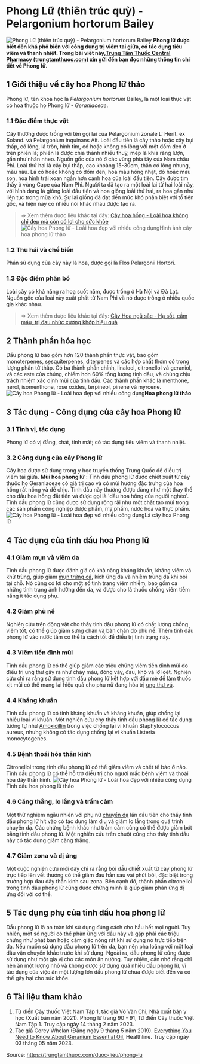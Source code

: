 # Phong Lữ (thiên trúc quỳ) - Pelargonium hortorum Bailey

![Phong Lữ \(thiên trúc quỳ\) - Pelargonium hortorum Bailey ](https://trungtamthuoc.com/images/others/cay-phong-lu-4-8507.jpg)
**Phong lữ được biết đến khá phổ biến với công dụng trị viêm tai giữa, có tác dụng tiêu viêm và thanh nhiệt. Trong bài viết này,[Trung Tâm Thuốc Central Pharmacy](https://trungtamthuoc.com/ "Trung Tâm Thuốc Central Pharmacy") ([trungtamthuoc.com](https://trungtamthuoc.com/ "trungtamthuoc.com")) xin gửi đến bạn đọc những thông tin chi tiết về Phong lữ.**
##  1 Giới thiệu về cây hoa Phong lữ thảo
Phong lữ, tên khoa học là _Pelargonium hortorum_ Bailey, là một loại thực vật có hoa thuộc họ Phong lữ - _Geraniaceae_.
### 1.1 Đặc điểm thực vật
Cây thường được trồng với tên gọi lai của Pelargonium zonale L' Hérit. ex Soland. và Pelargonium inquinans Ait.
Loài đầu tiên là cây thảo hoặc cây bụi thấp, có lông, lá tròn, hình tim, có hoặc không có lông với một đốm đen ở trên phiến lá; phiến lá được chia thành nhiều thuỳ, mép lá khía răng lượn, gần như nhăn nheo. Nguồn gốc của nó ở các vùng phía tây của Nam châu Phi.
Loài thứ hai là cây bụi thấp, cao khoảng 15-30cm, thân có lông nhung, màu nâu. Lá có hoặc không có đốm đen, hoa màu hồng nhạt, đỏ hoặc màu son, hoa hình trái xoan ngắn hơn cánh hoa của loài đầu tiên. Cây được tìm thấy ở vùng Cape của Nam Phi.
Người ta đã tạo ra một loài lai từ hai loài này, với hình dạng lá giống loài đầu tiên và hoa giống loài thứ hai, ra hoa gần như liên tục trong mùa khô. Sự lai giống đã đạt đến mức khó phân biệt với tổ tiên gốc, và hiện nay có nhiều nòi khác nhau được tạo ra.
> ⇒ Xem thêm dược liệu khác tại đây: [Cây hoa hồng - Loài hoa không chỉ đẹp mà còn có lợi cho sức khỏe](https://trungtamthuoc.com/duoc-lieu/hoa-hong)
![Cây hoa Phong lữ - Loài hoa đẹp với nhiều công dụng](https://trungtamthuoc.com/images/item/cay-phong-lu-5\(1\).jpg)Hình ảnh cây hoa phong lữ thảo
### 1.2 Thu hái và chế biến
Phần sử dụng của cây này là hoa, được gọi là Flos Pelargonii Hortori.
### 1.3 Đặc điểm phân bố
Loài cây có khả năng ra hoa suốt năm, được trồng ở Hà Nội và Đà Lạt. Nguồn gốc của loài này xuất phát từ Nam Phi và nó được trồng ở nhiều quốc gia khác nhau.
> ⇒ Xem thêm dược liệu khác tại đây: [Cây Hoa ngũ sắc - Hạ sốt, cầm máu, trị đau nhức xương khớp hiệu quả](https://trungtamthuoc.com/duoc-lieu/hoa-ngu-sac)
##  2 Thành phần hóa học
Dầu phong lữ bao gồm hơn 120 thành phần thực vật, bao gồm monoterpenes, sesquiterpenes, diterpenes và các hợp chất thơm có trọng lượng phân tử thấp. Có ba thành phần chính, linalool, citronellol và geraniol, và các este của chúng, chiếm hơn 60% tổng lượng tinh dầu, và chúng chịu trách nhiệm xác định mùi của tinh dầu. Các thành phần khác là menthone, nerol, isomenthone, rose oxides, terpineol, pinene và myrcene.
![Cây hoa Phong lữ - Loài hoa đẹp với nhiều công dụng](https://trungtamthuoc.com/images/item/cay-phong-lu-3\(1\).jpg)**Hoa phong lữ thảo**
##  3 Tác dụng - Công dụng của cây hoa Phong lữ
### 3.1 Tính vị, tác dụng
Phong lữ có vị đắng, chát, tính mát; có tác dụng tiêu viêm và thanh nhiệt. 
### 3.2 Công dụng của cây Phong lữ
Cây hoa được sử dụng trong y học truyền thống Trung Quốc để điều trị viêm tai giữa.
**Mùi hoa phong lữ** : Tinh dầu phong lữ được chiết xuất từ cây thuộc họ Geraniaceae có giá trị cao và có mùi hương đặc trưng của hoa hồng rất nồng và dễ chịu. Tinh dầu này thường được dùng như một thay thế cho dầu hoa hồng đắt tiền và được gọi là 'dầu hoa hồng của người nghèo'. Tinh dầu phong lữ cũng được sử dụng rộng rãi như một chất tạo mùi trong các sản phẩm công nghiệp dược phẩm, mỹ phẩm, nước hoa và thực phẩm.
![Cây hoa Phong lữ - Loài hoa đẹp với nhiều công dụng](https://trungtamthuoc.com/images/item/cay-phong-lu-1\(1\).jpg)Lá cây hoa Phong lữ
##  4 Tác dụng của tinh dầu hoa Phong lữ
### 4.1 Giảm mụn và viêm da
Tinh dầu phong lữ được đánh giá có khả năng kháng khuẩn, kháng viêm và khử trùng, giúp giảm [mụn trứng cá](https://trungtamthuoc.com/bai-viet/trung-ca "mụn trứng cá"), kích ứng da và nhiễm trùng da khi bôi tại chỗ. Nó cũng có lợi cho một số tình trạng viêm nhiễm, bao gồm cả những tình trạng ảnh hưởng đến da, và được cho là thuốc chống viêm tiềm năng ít tác dụng phụ.
### 4.2 Giảm phù nề
Nghiên cứu trên động vật cho thấy tinh dầu phong lữ có chất lượng chống viêm tốt, có thể giúp giảm sưng chân và bàn chân do phù nề. Thêm tinh dầu phong lữ vào nước tắm có thể là cách tốt để điều trị tình trạng này. 
### 4.3 Viêm tiền đình mũi
Tinh dầu phong lữ có thể giúp giảm các triệu chứng viêm tiền đình mũi do điều trị ung thư gây ra như chảy máu, đóng vảy, đau, khô và lở loét. Nghiên cứu chỉ ra rằng sử dụng tinh dầu phong lữ kết hợp với dầu mè để làm thuốc xịt mũi có thể mang lại hiệu quả cho phụ nữ đang hóa trị [ung thư vú](https://trungtamthuoc.com/bai-viet/ung-thu-vu "ung thư vú").
### 4.4 Kháng khuẩn
Tinh dầu phong lữ có tính kháng khuẩn và kháng khuẩn, giúp chống lại nhiều loại vi khuẩn. Một nghiên cứu cho thấy tinh dầu phong lữ có tác dụng tương tự như [Amoxicillin](https://trungtamthuoc.com/hoat-chat/amoxicillin "Amoxicillin") trong việc chống lại vi khuẩn Staphylococcus aureus, nhưng không có tác dụng chống lại vi khuẩn Listeria monocytogenes.
### 4.5 Bệnh thoái hóa thần kinh
Citronellol trong tinh dầu phong lữ có thể giảm viêm và chết tế bào ở não. Tinh dầu phong lữ có thể hỗ trợ điều trị cho người mắc bệnh viêm và thoái hóa dây thần kinh.
![Cây hoa Phong lữ - Loài hoa đẹp với nhiều công dụng](https://trungtamthuoc.com/images/item/cay-phong-lu-2\(1\).jpg)Tinh dầu hoa phong lữ thảo
### 4.6 Căng thẳng, lo lắng và trầm cảm
Một thử nghiệm ngẫu nhiên với phụ nữ [chuyển dạ](https://trungtamthuoc.com/bai-viet/dac-diem-qua-trinh-chuyen-da "chuyển dạ") lần đầu tiên cho thấy tinh dầu phong lữ hít vào có tác dụng làm dịu và giảm lo lắng trong quá trình chuyển dạ. Các chứng bệnh khác như trầm cảm cũng có thể được giảm bớt bằng tinh dầu phong lữ. Một nghiên cứu trên chuột cũng cho thấy tinh dầu này có tác dụng giảm căng thẳng.
### 4.7 Giảm zona và dị ứng
Một cuộc nghiên cứu mới đây chỉ ra rằng bôi dầu chiết xuất từ cây phong lữ trực tiếp lên vết thương có thể giảm đau hẳn sau vài phút bôi, đặc biệt trong trường hợp đau dây thần kinh sau zona. Bên cạnh đó, thành phần citronellol trong tinh dầu phong lữ cũng được chứng minh là giúp giảm phản ứng dị ứng đối với cơ thể.
##  5 Tác dụng phụ của tinh dầu hoa phong lữ
Dầu phong lữ là an toàn khi sử dụng đúng cách cho hầu hết mọi người. Tuy nhiên, một số người có thể phản ứng với dầu này và gặp phải các triệu chứng như phát ban hoặc cảm giác nóng rát khi sử dụng nó trực tiếp trên da. Nếu muốn sử dụng dầu phong lữ trên da, bạn nên pha loãng với một loại dầu vận chuyển khác trước khi sử dụng.
Ngoài ra, dầu phong lữ cũng được sử dụng như một gia vị cho các món ăn nướng. Tuy nhiên, cần nhớ rằng chỉ nên ăn một lượng nhỏ và không được sử dụng quá nhiều dầu phong lữ, vì tác dụng của việc ăn một lượng lớn dầu phong lữ chưa được biết đến và có thể gây hại cho sức khỏe.
##  6 Tài liệu tham khảo
  1. Từ điển Cây thuốc Việt Nam Tập 1, tác giả Võ Văn Chi, Nhà xuất bản y học (Xuất bản năm 2021). Phong lữ trang 90 - 91, Từ điển Cây thuốc Việt Nam Tập 1. Truy cập ngày 14 tháng 2 năm 2023.
  2. Tác giả Corey Whelan (Đăng ngày 9 tháng 5 năm 2019). [Everything You Need to Know About Geranium Essential Oil](https://www.healthline.com/health/geranium-oil), Healthline. Truy cập ngày 03 tháng 05 năm 2023.




Source: https://trungtamthuoc.com/duoc-lieu/phong-lu